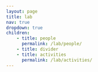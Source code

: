 ```yaml
---
layout: page
title: lab
nav: true
dropdown: true
children: 
    - title: people
      permalink: /lab/people/
    - title: divider
    - title: activities
      permalink: /lab/activities/
---
```

